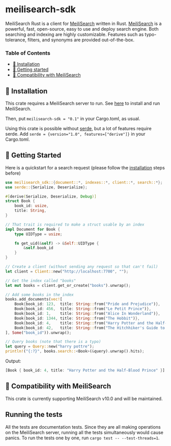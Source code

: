 # meilisearch-sdk

MeiliSearch Rust is a client for [MeiliSearch](https://www.meilisearch.com/) written in Rust.
[MeiliSearch](https://www.meilisearch.com/) is a powerful, fast, open-source, easy to use and deploy search engine.
Both searching and indexing are highly customizable.
Features such as typo-tolerance, filters, and synonyms are provided out-of-the-box.

### Table of Contents <!-- omit in toc -->
- [🔧 Installation](#-installation)
- [🚀 Getting started](#-getting-started)
- [🤖 Compatibility with MeiliSearch](#-compatibility-with-meilisearch)

## 🔧 Installation

This crate requires a MeiliSearch server to run. See [here](https://docs.meilisearch.com/guides/advanced_guides/installation.html#download-and-launch) to install and run MeiliSearch.

Then, put `meilisearch-sdk = "0.1"` in your Cargo.toml, as usual.

Using this crate is possible without [serde](https://crates.io/crates/serde), but a lot of features require serde.
Add `serde = {version="1.0", features=["derive"]}` in your Cargo.toml.

## 🚀 Getting Started

Here is a quickstart for a search request (please follow the [installation](#-installation) steps before)

```rust
use meilisearch_sdk::{document::*, indexes::*, client::*, search::*};
use serde::{Serialize, Deserialize};

#[derive(Serialize, Deserialize, Debug)]
struct Book {
    book_id: usize,
    title: String,
}

// That trait is required to make a struct usable by an index
impl Document for Book {
    type UIDType = usize;

    fn get_uid(&self) -> &Self::UIDType {
        &self.book_id
    }
}

// Create a client (without sending any request so that can't fail)
let client = Client::new("http://localhost:7700", "");

// Get the index called "books"
let mut books = client.get_or_create("books").unwrap();

// Add some books in the index
books.add_documents(vec![
    Book{book_id: 123,  title: String::from("Pride and Prejudice")},
    Book{book_id: 456,  title: String::from("Le Petit Prince")},
    Book{book_id: 1,    title: String::from("Alice In Wonderland")},
    Book{book_id: 1344, title: String::from("The Hobbit")},
    Book{book_id: 4,    title: String::from("Harry Potter and the Half-Blood Prince")},
    Book{book_id: 42,   title: String::from("The Hitchhiker's Guide to the Galaxy")},
], Some("book_id")).unwrap();

// Query books (note that there is a typo)
let query = Query::new("harry pottre");
println!("{:?}", books.search::<Book>(&query).unwrap().hits);
```

Output:

```rust
[Book { book_id: 4, title: "Harry Potter and the Half-Blood Prince" }]
```

## 🤖 Compatibility with MeiliSearch

This crate is currently supporting MeiliSearch v10.0 and will be maintained.

## Running the tests

All the tests are documentation tests.
Since they are all making operations on the MeiliSearch server, running all the tests simultaneously would cause panics.
To run the tests one by one, run `cargo test -- --test-threads=1`.
